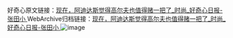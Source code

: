 好奇心原文链接：[现在，阿迪达斯觉得高尔夫也值得赌一把了_时尚_好奇心日报-张田小 ](https://www.qdaily.com/articles/11746.html)
WebArchive归档链接：[现在，阿迪达斯觉得高尔夫也值得赌一把了_时尚_好奇心日报-张田小 ](http://web.archive.org/web/20190623171021/https://www.qdaily.com/articles/11746.html)
![image](http://ww3.sinaimg.cn/large/007d5XDply1g3wajjivlbj30u02vs7wh)